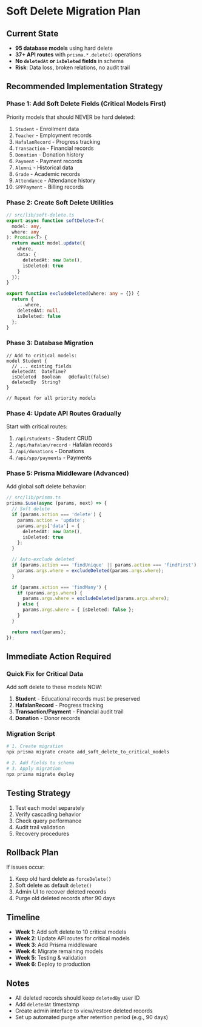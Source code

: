 # Soft Delete Migration Plan

## Current State
- **95 database models** using hard delete
- **37+ API routes** with `prisma.*.delete()` operations
- **No `deletedAt` or `isDeleted` fields** in schema
- **Risk**: Data loss, broken relations, no audit trail

## Recommended Implementation Strategy

### Phase 1: Add Soft Delete Fields (Critical Models First)
Priority models that should NEVER be hard deleted:
1. `Student` - Enrollment data
2. `Teacher` - Employment records
3. `HafalanRecord` - Progress tracking
4. `Transaction` - Financial records
5. `Donation` - Donation history
6. `Payment` - Payment records
7. `Alumni` - Historical data
8. `Grade` - Academic records
9. `Attendance` - Attendance history
10. `SPPPayment` - Billing records

### Phase 2: Create Soft Delete Utilities

```typescript
// src/lib/soft-delete.ts
export async function softDelete<T>(
  model: any,
  where: any
): Promise<T> {
  return await model.update({
    where,
    data: {
      deletedAt: new Date(),
      isDeleted: true
    }
  });
}

export function excludeDeleted(where: any = {}) {
  return {
    ...where,
    deletedAt: null,
    isDeleted: false
  };
}
```

### Phase 3: Database Migration

```prisma
// Add to critical models:
model Student {
  // ... existing fields
  deletedAt  DateTime?
  isDeleted  Boolean   @default(false)
  deletedBy  String?
}

// Repeat for all priority models
```

### Phase 4: Update API Routes Gradually

Start with critical routes:
1. `/api/students` - Student CRUD
2. `/api/hafalan/record` - Hafalan records
3. `/api/donations` - Donations
4. `/api/spp/payments` - Payments

### Phase 5: Prisma Middleware (Advanced)

Add global soft delete behavior:

```typescript
// src/lib/prisma.ts
prisma.$use(async (params, next) => {
  // Soft delete
  if (params.action === 'delete') {
    params.action = 'update';
    params.args['data'] = {
      deletedAt: new Date(),
      isDeleted: true
    };
  }

  // Auto-exclude deleted
  if (params.action === 'findUnique' || params.action === 'findFirst') {
    params.args.where = excludeDeleted(params.args.where);
  }

  if (params.action === 'findMany') {
    if (params.args.where) {
      params.args.where = excludeDeleted(params.args.where);
    } else {
      params.args.where = { isDeleted: false };
    }
  }

  return next(params);
});
```

## Immediate Action Required

### Quick Fix for Critical Data
Add soft delete to these models NOW:

1. **Student** - Educational records must be preserved
2. **HafalanRecord** - Progress tracking
3. **Transaction/Payment** - Financial audit trail
4. **Donation** - Donor records

### Migration Script

```bash
# 1. Create migration
npx prisma migrate create add_soft_delete_to_critical_models

# 2. Add fields to schema
# 3. Apply migration
npx prisma migrate deploy
```

## Testing Strategy

1. Test each model separately
2. Verify cascading behavior
3. Check query performance
4. Audit trail validation
5. Recovery procedures

## Rollback Plan

If issues occur:
1. Keep old hard delete as `forceDelete()`
2. Soft delete as default `delete()`
3. Admin UI to recover deleted records
4. Purge old deleted records after 90 days

## Timeline

- **Week 1**: Add soft delete to 10 critical models
- **Week 2**: Update API routes for critical models
- **Week 3**: Add Prisma middleware
- **Week 4**: Migrate remaining models
- **Week 5**: Testing & validation
- **Week 6**: Deploy to production

## Notes

- All deleted records should keep `deletedBy` user ID
- Add `deletedAt` timestamp
- Create admin interface to view/restore deleted records
- Set up automated purge after retention period (e.g., 90 days)
